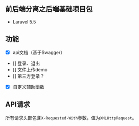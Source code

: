 ## 前后端分离之后端基础项目包
* Laravel 5.5

## 功能
* [x] api文档（基于Swagger）
* [] 登录、退出
* [] 文件上传demo
* [] 第三方登录？
* [x] 自定义辅助函数

## API请求
所有请求头部包含`X-Requested-With`参数，值为`XMLHttpRequest`。